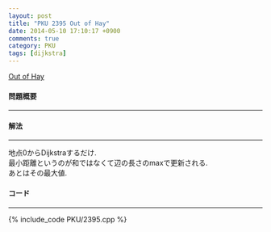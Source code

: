 ```yaml
---
layout: post
title: "PKU 2395 Out of Hay"
date: 2014-05-10 17:10:17 +0900
comments: true
category: PKU
tags: [dijkstra]
---
```


[Out of Hay](http://poj.org/problem?id=2395)

#### 問題概要

****

#### 解法

****

地点0からDijkstraするだけ.  
最小距離というのが和ではなくて辺の長さのmaxで更新される.  
あとはその最大値.  

#### コード

****

{% include_code PKU/2395.cpp %}

